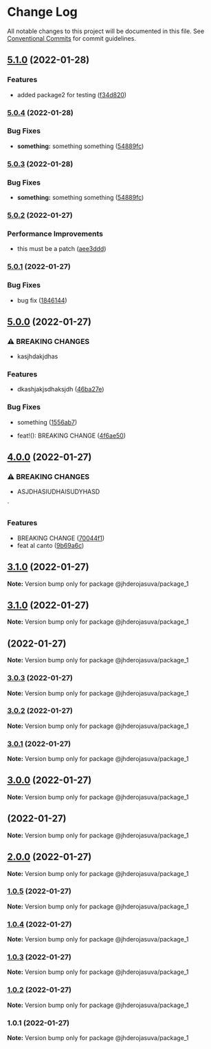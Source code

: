 # Change Log

All notable changes to this project will be documented in this file.
See [Conventional Commits](https://conventionalcommits.org) for commit guidelines.

## [5.1.0](https://github.com/jhderojasUVa/lerna-version-check/compare/@jhderojasuva/package_1@5.0.4...@jhderojasuva/package_1@5.1.0) (2022-01-28)


### Features

* added package2 for testing ([f34d820](https://github.com/jhderojasUVa/lerna-version-check/commit/f34d820baa3d03b0ff65a41a14cf0b6398e5d5ac))



### [5.0.4](https://github.com/jhderojasUVa/lerna-version-check/compare/@jhderojasuva/package_1@5.0.2...@jhderojasuva/package_1@5.0.4) (2022-01-28)


### Bug Fixes

* **something:** something something ([54889fc](https://github.com/jhderojasUVa/lerna-version-check/commit/54889fc935b1ef29d1f9aa43131a13fc0b505571))



### [5.0.3](https://github.com/jhderojasUVa/lerna-version-check/compare/@jhderojasuva/package_1@5.0.2...@jhderojasuva/package_1@5.0.3) (2022-01-28)


### Bug Fixes

* **something:** something something ([54889fc](https://github.com/jhderojasUVa/lerna-version-check/commit/54889fc935b1ef29d1f9aa43131a13fc0b505571))



### [5.0.2](https://github.com/jhderojasUVa/lerna-version-check/compare/@jhderojasuva/package_1@5.0.1...@jhderojasuva/package_1@5.0.2) (2022-01-27)


### Performance Improvements

* this must be a patch ([aee3ddd](https://github.com/jhderojasUVa/lerna-version-check/commit/aee3dddb61400b07914853012eef47ec93cc3b90))



### [5.0.1](https://github.com/jhderojasUVa/lerna-version-check/compare/@jhderojasuva/package_1@5.0.0...@jhderojasuva/package_1@5.0.1) (2022-01-27)


### Bug Fixes

* bug fix ([1846144](https://github.com/jhderojasUVa/lerna-version-check/commit/1846144156836ba5d31c9f67050cf96512a99f62))



## [5.0.0](https://github.com/jhderojasUVa/lerna-version-check/compare/@jhderojasuva/package_1@4.0.0...@jhderojasuva/package_1@5.0.0) (2022-01-27)


### ⚠ BREAKING CHANGES

* kasjhdakjdhas

### Features

* dkashjakjsdhaksjdh ([46ba27e](https://github.com/jhderojasUVa/lerna-version-check/commit/46ba27ee49cbccaeb450dc1c7cf11dcbee9071ca))


### Bug Fixes

* something ([1556ab7](https://github.com/jhderojasUVa/lerna-version-check/commit/1556ab78e20eab117218506df54a771faff68d12))


* feat!(): BREAKING CHANGE ([4f6ae50](https://github.com/jhderojasUVa/lerna-version-check/commit/4f6ae50b035656c4063213d6d9dd2b9e8be28818))



## [4.0.0](https://github.com/jhderojasUVa/lerna-version-check/compare/@jhderojasuva/package_1@3.1.0...@jhderojasuva/package_1@4.0.0) (2022-01-27)


### ⚠ BREAKING CHANGES

* ASJDHASIUDHAISUDYHASD

`

### Features

* BREAKING CHANGE ([70044f1](https://github.com/jhderojasUVa/lerna-version-check/commit/70044f1a13c3ad17a3c703d132e3cf28696c0de9))
* feat al canto ([9b69a6c](https://github.com/jhderojasUVa/lerna-version-check/commit/9b69a6c07214835c13e3be542c61f45bbe4a97ef))



## [3.1.0](https://github.com/jhderojasUVa/lerna-version-check/compare/@jhderojasuva/package_1@3.1.0...@jhderojasuva/package_1@3.1.0) (2022-01-27)

**Note:** Version bump only for package @jhderojasuva/package_1





## [3.1.0](https://github.com/jhderojasUVa/lerna-version-check/compare/@jhderojasuva/package_1@3.0.3...@jhderojasuva/package_1@3.1.0) (2022-01-27)

**Note:** Version bump only for package @jhderojasuva/package_1





## [](https://github.com/jhderojasUVa/lerna-version-check/compare/@jhderojasuva/package_1@3.0.3...@jhderojasuva/package_1@) (2022-01-27)

**Note:** Version bump only for package @jhderojasuva/package_1





### [3.0.3](https://github.com/jhderojasUVa/lerna-version-check/compare/@jhderojasuva/package_1@3.0.2...@jhderojasuva/package_1@3.0.3) (2022-01-27)

**Note:** Version bump only for package @jhderojasuva/package_1





### [3.0.2](https://github.com/jhderojasUVa/lerna-version-check/compare/@jhderojasuva/package_1@3.0.1...@jhderojasuva/package_1@3.0.2) (2022-01-27)

**Note:** Version bump only for package @jhderojasuva/package_1





### [3.0.1](https://github.com/jhderojasUVa/lerna-version-check/compare/@jhderojasuva/package_1@3.0.0...@jhderojasuva/package_1@3.0.1) (2022-01-27)

**Note:** Version bump only for package @jhderojasuva/package_1





## [3.0.0](https://github.com/jhderojasUVa/lerna-version-check/compare/@jhderojasuva/package_1@2.0.0...@jhderojasuva/package_1@3.0.0) (2022-01-27)

**Note:** Version bump only for package @jhderojasuva/package_1





## [](https://github.com/jhderojasUVa/lerna-version-check/compare/@jhderojasuva/package_1@2.0.0...@jhderojasuva/package_1@) (2022-01-27)

**Note:** Version bump only for package @jhderojasuva/package_1





## [2.0.0](https://github.com/jhderojasUVa/lerna-version-check/compare/@jhderojasuva/package_1@1.0.5...@jhderojasuva/package_1@2.0.0) (2022-01-27)

**Note:** Version bump only for package @jhderojasuva/package_1





### [1.0.5](https://github.com/jhderojasUVa/lerna-version-check/compare/@jhderojasuva/package_1@1.0.4...@jhderojasuva/package_1@1.0.5) (2022-01-27)

**Note:** Version bump only for package @jhderojasuva/package_1





### [1.0.4](https://github.com/jhderojasUVa/lerna-version-check/compare/@jhderojasuva/package_1@1.0.3...@jhderojasuva/package_1@1.0.4) (2022-01-27)

**Note:** Version bump only for package @jhderojasuva/package_1





### [1.0.3](https://github.com/jhderojasUVa/lerna-version-check/compare/@jhderojasuva/package_1@1.0.2...@jhderojasuva/package_1@1.0.3) (2022-01-27)

**Note:** Version bump only for package @jhderojasuva/package_1





### [1.0.2](https://github.com/jhderojasUVa/lerna-version-check/compare/@jhderojasuva/package_1@1.0.1...@jhderojasuva/package_1@1.0.2) (2022-01-27)

**Note:** Version bump only for package @jhderojasuva/package_1





### 1.0.1 (2022-01-27)

**Note:** Version bump only for package @jhderojasuva/package_1
